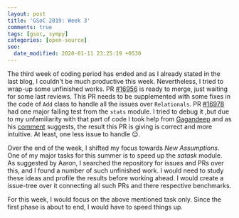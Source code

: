 ```yaml
---
layout: post
title: 'GSoC 2019: Week 3'
comments: true
tags: [gsoc, sympy]
categories: [open-source]
seo:
  date_modified: 2020-01-11 23:25:19 +0530
---
```

The third week of coding period has ended and as I already stated in the last blog, I couldn't be much productive this week. Nevertheless, I tried to wrap-up some unfinished works. PR [#16956](https://github.com/sympy/sympy/pull/16956) is ready to merge, just waiting for some last reviews. This PR needs to be supplemented with some fixes in the code of `Add` class to handle all the issues over `Relationals`. PR [#16978](https://github.com/sympy/sympy/pull/16978) had one major failing test from the `stats` module. I tried to debug it ,but due to my unfamiliarity with that part of code I took help from [Gagandeep](https://github.com/czgdp1807) and as his [comment](https://github.com/sympy/sympy/pull/16978#discussion_r294039337) suggests, the result this PR is giving is correct and more intuitive. At least, one less issue to handle 😌.

Over the end of the week, I shifted my focus towards *New Assumptions*. One of my major tasks for this summer is to speed up the *satask* module. As suggested by Aaron, I searched the repository for issues and PRs over this, and I found a number of such unfinished work. I would need to study these ideas and profile the results before working ahead. I would create a issue-tree over it connecting all such PRs and there respective benchmarks.

For this week, I would focus on the above mentioned task only. Since the first phase is about to end, I would have to speed things up.
